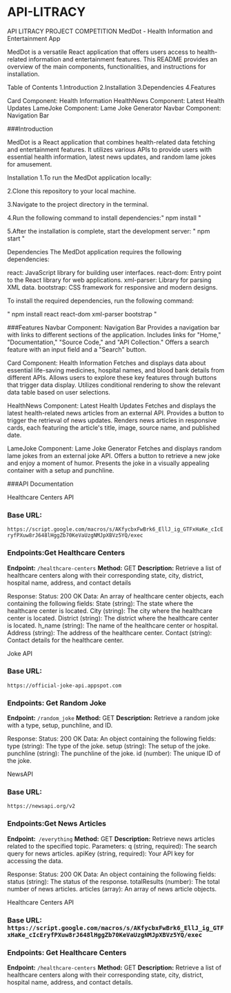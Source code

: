 # API-LITRACY
API LITRACY PROJECT COMPETITION
MedDot - Health Information and Entertainment App

MedDot is a versatile React application that offers users access to health-related information and entertainment features. This README provides an overview of the main components, functionalities, and instructions for installation.

Table of Contents
1.Introduction
2.Installation
3.Dependencies
4.Features

Card Component: Health Information
HealthNews Component: Latest Health Updates
LameJoke Component: Lame Joke Generator
Navbar Component: Navigation Bar


###Introduction

MedDot is a React application that combines health-related data fetching and entertainment features. It utilizes various APIs to provide users with essential health information, latest news updates, and random lame jokes for amusement.

Installation
1.To run the MedDot application locally:

2.Clone this repository to your local machine.

3.Navigate to the project directory in the terminal.

4.Run the following command to install dependencies:" npm install "

5.After the installation is complete, start the development server: " npm start "

Dependencies
The MedDot application requires the following dependencies:

react: JavaScript library for building user interfaces.
react-dom: Entry point to the React library for web applications.
xml-parser: Library for parsing XML data.
bootstrap: CSS framework for responsive and modern designs.

To install the required dependencies, run the following command:

"  npm install react react-dom xml-parser bootstrap   "



###Features
Navbar Component: Navigation Bar
	Provides a navigation bar with links to different sections of the application.
	Includes links for "Home," "Documentation," "Source Code," and "API Collection."
	Offers a search feature with an input field and a "Search" button.

Card Component: Health Information
	Fetches and displays data about essential life-saving medicines, hospital names, and blood bank details from different APIs.
	Allows users to explore these key features through buttons that trigger data display.
	Utilizes conditional rendering to show the relevant data table based on user selections.

HealthNews Component: Latest Health Updates
	Fetches and displays the latest health-related news articles from an external API.
	Provides a button to trigger the retrieval of news updates.
	Renders news articles in responsive cards, each featuring the article's title, image, source name, and published date.

LameJoke Component: Lame Joke Generator
	Fetches and displays random lame jokes from an external joke API.
	Offers a button to retrieve a new joke and enjoy a moment of humor.
	Presents the joke in a visually appealing container with a setup and punchline.



###API Documentation

Healthcare Centers API

### Base URL:
`https://script.google.com/macros/s/AKfycbxFwBrk6_EllJ_ig_GTFxHaKe_cIcEryfPXuw8rJ648lHggZb70KeVaUzgNMJpXBVz5YQ/exec`
### Endpoints:Get Healthcare Centers
**Endpoint:** `/healthcare-centers`
**Method:** GET
**Description:** Retrieve a list of healthcare centers along with their corresponding state, city, district, hospital name, address, and contact details

Response:
Status: 200 OK
Data: An array of healthcare center objects, each containing the following fields:
State (string): The state where the healthcare center is located.
City (string): The city where the healthcare center is located.
District (string): The district where the healthcare center is located.
h_name (string): The name of the healthcare center or hospital.
Address (string): The address of the healthcare center.
Contact (string): Contact details for the healthcare center.


Joke API
### Base URL: 
`https://official-joke-api.appspot.com`
### Endpoints: Get Random Joke
**Endpoint:** `/random_joke`
**Method:** GET
**Description:** Retrieve a random joke with a type, setup, punchline, and ID.

Response:
Status: 200 OK
Data: An object containing the following fields:
type (string): The type of the joke.
setup (string): The setup of the joke.
punchline (string): The punchline of the joke.
id (number): The unique ID of the joke.


NewsAPI
### Base URL:
`https://newsapi.org/v2`
### Endpoints:Get News Articles
**Endpoint:**` /everything`
**Method:** GET
**Description:** Retrieve news articles related to the specified topic.
Parameters:
q (string, required): The search query for news articles.
apiKey (string, required): Your API key for accessing the data.

Response:
Status: 200 OK
Data: An object containing the following fields:
status (string): The status of the response.
totalResults (number): The total number of news articles.
articles (array): An array of news article objects.


Healthcare Centers API
### Base URL: `https://script.google.com/macros/s/AKfycbxFwBrk6_EllJ_ig_GTFxHaKe_cIcEryfPXuw8rJ648lHggZb70KeVaUzgNMJpXBVz5YQ/exec`
### Endpoints: Get Healthcare Centers
**Endpoint:** `/healthcare-centers`
**Method:** GET
**Description:** Retrieve a list of healthcare centers along with their corresponding state, city, district, hospital name, address, and contact details.


    
